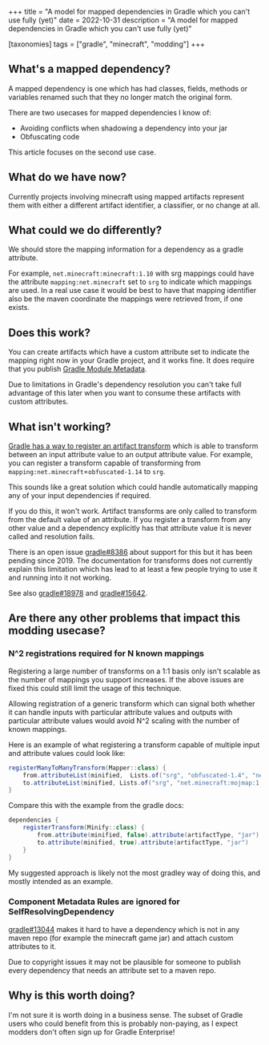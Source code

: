 +++
title = "A model for mapped dependencies in Gradle which you can't use fully (yet)"
date = 2022-10-31
description = "A model for mapped dependencies in Gradle which you can't use fully (yet)"

[taxonomies]
tags = ["gradle", "minecraft", "modding"]
+++

## What's a mapped dependency?

A mapped dependency is one which has had classes, fields, methods or variables renamed such that they no longer match the original form.

There are two usecases for mapped dependencies I know of:

* Avoiding conflicts when shadowing a dependency into your jar
* Obfuscating code

This article focuses on the second use case.

## What do we have now?

Currently projects involving minecraft using mapped artifacts represent them with either a different artifact identifier, a classifier, or no change at all.

## What could we do differently?

We should store the mapping information for a dependency as a gradle attribute.

For example, `net.minecraft:minecraft:1.10` with srg mappings could have the attribute `mapping:net.minecraft` set to `srg` to indicate which mappings are used. In a real use case it would be best to have that mapping identifier also be the maven coordinate the mappings were retrieved from, if one exists.

## Does this work?

You can create artifacts which have a custom attribute set to indicate the mapping right now in your Gradle project, and it works fine. It does require that you publish [Gradle Module Metadata](https://docs.gradle.org/current/userguide/publishing_gradle_module_metadata.html).

Due to limitations in Gradle's dependency resolution you can't take full advantage of this later when you want to consume these artifacts with custom attributes.

## What isn't working?

[Gradle has a way to register an artifact transform](https://docs.gradle.org/current/userguide/artifact_transforms.html) which is able to transform between an input attribute value to an output attribute value. For example, you can register a transform capable of transforming from `mapping:net.minecraft`=`obfuscated-1.14` to `srg`.

This sounds like a great solution which could handle automatically mapping any of your input dependencies if required.

If you do this, it won't work. Artifact transforms are only called to transform from the default value of an attribute. If you register a transform from any other value and a dependency explicitly has that attribute value it is never called and resolution fails.

There is an open issue [gradle#8386](https://github.com/gradle/gradle/issues/8386) about support for this but it has been pending since 2019. The documentation for transforms does not currently explain this limitation which has lead to at least a few people trying to use it and running into it not working.

See also [gradle#18978](https://github.com/gradle/gradle/issues/18978) and [gradle#15642](https://github.com/gradle/gradle/issues/15642).

## Are there any other problems that impact this modding usecase?

### N^2 registrations required for N known mappings

Registering a large number of transforms on a 1:1 basis only isn't scalable as the number of mappings you support increases. If the above issues are fixed this could still limit the usage of this technique.

Allowing registration of a generic transform which can signal both whether it can handle inputs with particular attribute values and outputs with particular attribute values would avoid N^2 scaling with the number of known mappings.

Here is an example of what registering a transform capable of multiple input and attribute values could look like:

```groovy
registerManyToManyTransform(Mapper::class) {
    from.attributeList(minified,  Lists.of("srg", "obfuscated-1.4", "net.minecraft:mojmap:1.4")).attribute(artifactType, "jar")
    to.attributeList(minified, Lists.of("srg", "net.minecraft:mojmap:1.4")).attribute(artifactType, "jar")
}
```

Compare this with the example from the gradle docs:

```groovy
dependencies {
    registerTransform(Minify::class) {
        from.attribute(minified, false).attribute(artifactType, "jar")
        to.attribute(minified, true).attribute(artifactType, "jar")
    }
}
```

My suggested approach is likely not the most gradley way of doing this, and mostly intended as an example.

### Component Metadata Rules are ignored for SelfResolvingDependency

[gradle#13044](https://github.com/gradle/gradle/issues/13044) makes it hard to have a dependency which is not in any maven repo (for example the minecraft game jar) and attach custom attributes to it.

Due to copyright issues it may not be plausible for someone to publish every dependency that needs an attribute set to a maven repo.

## Why is this worth doing?

I'm not sure it is worth doing in a business sense.
The subset of Gradle users who could benefit from this is probably non-paying, as I expect modders don't often sign up for Gradle Enterprise!
